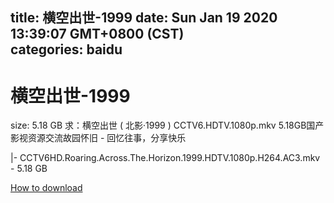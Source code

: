 
title: 横空出世-1999
date: Sun Jan 19 2020 13:39:07 GMT+0800 (CST)    
categories: baidu
---

# 横空出世-1999
size: 5.18 GB
 求：横空出世 ( 北影·1999 ) CCTV6.HDTV.1080p.mkv 5.18GB国产影视资源交流故园怀旧 - 回忆往事，分享快乐
 
|- CCTV6HD.Roaring.Across.The.Horizon.1999.HDTV.1080p.H264.AC3.mkv - 5.18 GB

[How to download](https://bpcam.bemobtrk.com/go/2ceec3aa-1ca2-46d6-b9ff-aaa5c184517c?jno=2589)